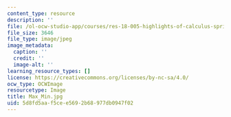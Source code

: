 ```yaml
---
content_type: resource
description: ''
file: /ol-ocw-studio-app/courses/res-18-005-highlights-of-calculus-spring-2010/5d8fd5aaf5cee5692b68977db0947f02_Max_Min.jpg
file_size: 3646
file_type: image/jpeg
image_metadata:
  caption: ''
  credit: ''
  image-alt: ''
learning_resource_types: []
license: https://creativecommons.org/licenses/by-nc-sa/4.0/
ocw_type: OCWImage
resourcetype: Image
title: Max_Min.jpg
uid: 5d8fd5aa-f5ce-e569-2b68-977db0947f02
---
```

